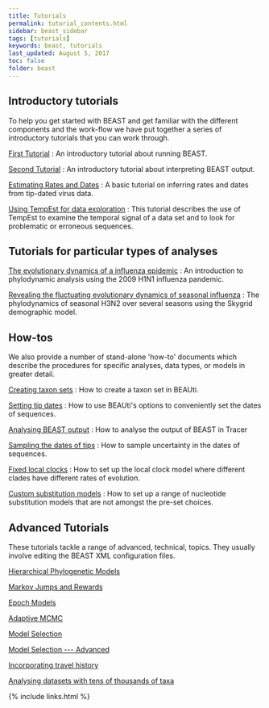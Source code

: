 ```yaml
---
title: Tutorials
permalink: tutorial_contents.html
sidebar: beast_sidebar
tags: [tutorials]
keywords: beast, tutorials
last_updated: August 5, 2017
toc: false
folder: beast
---
```


## Introductory tutorials

To help you get started with BEAST and get familiar with the different components and the work-flow we have put together a series of introductory tutorials that you can work through.

[First Tutorial](first_tutorial)
: An introductory tutorial about running BEAST.

[Second Tutorial](second_tutorial)
: An introductory tutorial about interpreting BEAST output.

[Estimating Rates and Dates](rates_and_dates)
: A basic tutorial on inferring rates and dates from tip-dated virus data.

[Using TempEst for data exploration](tempest_tutorial)
: This tutorial describes the use of TempEst to examine the temporal signal of a data set and to look for problematic or erroneous sequences.

## Tutorials for particular types of analyses

[The evolutionary dynamics of a influenza epidemic](phylodynamics_of_epidemic_influenza)
: An introduction to phylodynamic analysis using the 2009 H1N1 influenza pandemic.

[Revealing the fluctuating evolutionary dynamics of seasonal influenza](phylodynamics_of_seasonal_influenza)
: The phylodynamics of seasonal H3N2 over several seasons using the Skygrid demographic model.

## How-tos

We also provide a number of stand-alone 'how-to' documents which describe the procedures for specific analyses, data types, or models in greater detail.

[Creating taxon sets](taxon_sets)
: How to create a taxon set in BEAUti.

[Setting tip dates](tip_dates)
: How to use BEAUti's options to conveniently set the dates of sequences.

[Analysing BEAST output](analysing_beast_output)
: How to analyse the output of BEAST in Tracer

[Sampling the dates of tips](tip_date_sampling)
: How to sample uncertainty in the dates of sequences.

[Fixed local clocks](fixed_local_clocks)
: How to set up the local clock model where different clades have different rates of evolution.

[Custom substitution models](custom_substitution_models)
: How to set up a range of nucleotide substitution models that are not amongst the pre-set choices.

## Advanced Tutorials

These tutorials tackle a range of advanced, technical, topics. They usually involve editing the BEAST XML configuration files.

[Hierarchical Phylogenetic Models](hierarchical_models)

[Markov Jumps and Rewards](markov_jumps_rewards)

[Epoch Models](epoch_tutorial)

[Adaptive MCMC](adaptive_mcmc_tutorial)

[Model Selection](model_selection_1)

[Model Selection --- Advanced](model_selection_2)

[Incorporating travel history](travel_history)

[Analysing datasets with tens of thousands of taxa](thorney_beast)

{% include links.html %}
